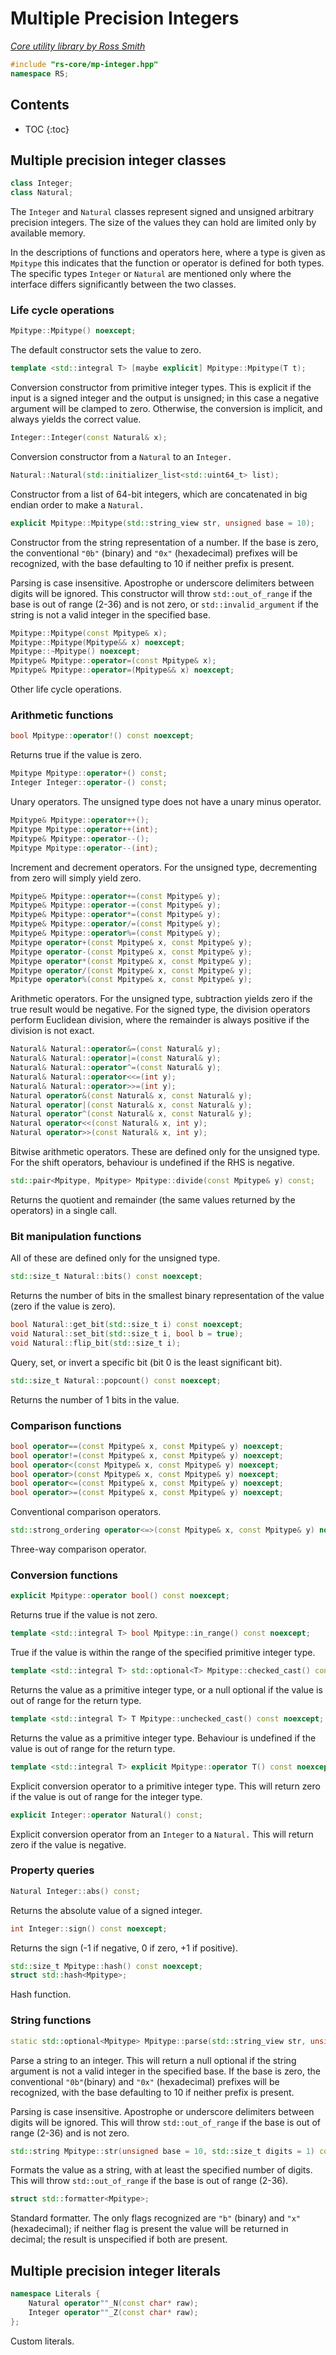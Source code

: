 # Multiple Precision Integers

_[Core utility library by Ross Smith](index.html)_

```c++
#include "rs-core/mp-integer.hpp"
namespace RS;
```

## Contents

* TOC
{:toc}

## Multiple precision integer classes

```c++
class Integer;
class Natural;
```

The `Integer` and `Natural` classes represent signed and unsigned arbitrary
precision integers. The size of the values they can hold are limited only by
available memory.

In the descriptions of functions and operators here, where a type is given as
`Mpitype` this indicates that the function or operator is defined for both
types. The specific types `Integer` or `Natural` are mentioned only where the
interface differs significantly between the two classes.

### Life cycle operations

```c++
Mpitype::Mpitype() noexcept;
```

The default constructor sets the value to zero.

```c++
template <std::integral T> [maybe explicit] Mpitype::Mpitype(T t);
```

Conversion constructor from primitive integer types. This is explicit if the
input is a signed integer and the output is unsigned; in this case a negative
argument will be clamped to zero. Otherwise, the conversion is implicit, and
always yields the correct value.

```c++
Integer::Integer(const Natural& x);
```

Conversion constructor from a `Natural` to an `Integer.`

```c++
Natural::Natural(std::initializer_list<std::uint64_t> list);
```

Constructor from a list of 64-bit integers, which are concatenated in big
endian order to make a `Natural.`

```c++
explicit Mpitype::Mpitype(std::string_view str, unsigned base = 10);
```

Constructor from the string representation of a number. If the base is zero,
the conventional `"0b"` (binary) and `"0x"` (hexadecimal) prefixes will be
recognized, with the base defaulting to 10 if neither prefix is present.

Parsing is case insensitive. Apostrophe or underscore delimiters between
digits will be ignored. This constructor will throw `std::out_of_range` if
the base is out of range (2-36) and is not zero, or `std::invalid_argument`
if the string is not a valid integer in the specified base.

```c++
Mpitype::Mpitype(const Mpitype& x);
Mpitype::Mpitype(Mpitype&& x) noexcept;
Mpitype::~Mpitype() noexcept;
Mpitype& Mpitype::operator=(const Mpitype& x);
Mpitype& Mpitype::operator=(Mpitype&& x) noexcept;
```

Other life cycle operations.

### Arithmetic functions

```c++
bool Mpitype::operator!() const noexcept;
```

Returns true if the value is zero.

```c++
Mpitype Mpitype::operator+() const;
Integer Integer::operator-() const;
```

Unary operators. The unsigned type does not have a unary minus operator.

```c++
Mpitype& Mpitype::operator++();
Mpitype Mpitype::operator++(int);
Mpitype& Mpitype::operator--();
Mpitype Mpitype::operator--(int);
```

Increment and decrement operators. For the unsigned type, decrementing from
zero will simply yield zero.

```c++
Mpitype& Mpitype::operator+=(const Mpitype& y);
Mpitype& Mpitype::operator-=(const Mpitype& y);
Mpitype& Mpitype::operator*=(const Mpitype& y);
Mpitype& Mpitype::operator/=(const Mpitype& y);
Mpitype& Mpitype::operator%=(const Mpitype& y);
Mpitype operator+(const Mpitype& x, const Mpitype& y);
Mpitype operator-(const Mpitype& x, const Mpitype& y);
Mpitype operator*(const Mpitype& x, const Mpitype& y);
Mpitype operator/(const Mpitype& x, const Mpitype& y);
Mpitype operator%(const Mpitype& x, const Mpitype& y);
```

Arithmetic operators. For the unsigned type, subtraction yields zero if the
true result would be negative. For the signed type, the division operators
perform Euclidean division, where the remainder is always positive if the
division is not exact.

```c++
Natural& Natural::operator&=(const Natural& y);
Natural& Natural::operator|=(const Natural& y);
Natural& Natural::operator^=(const Natural& y);
Natural& Natural::operator<<=(int y);
Natural& Natural::operator>>=(int y);
Natural operator&(const Natural& x, const Natural& y);
Natural operator|(const Natural& x, const Natural& y);
Natural operator^(const Natural& x, const Natural& y);
Natural operator<<(const Natural& x, int y);
Natural operator>>(const Natural& x, int y);
```

Bitwise arithmetic operators. These are defined only for the unsigned type.
For the shift operators, behaviour is undefined if the RHS is negative.

```c++
std::pair<Mpitype, Mpitype> Mpitype::divide(const Mpitype& y) const;
```

Returns the quotient and remainder (the same values returned by the operators)
in a single call.

### Bit manipulation functions

All of these are defined only for the unsigned type.

```c++
std::size_t Natural::bits() const noexcept;
```

Returns the number of bits in the smallest binary representation of the value
(zero if the value is zero).

```c++
bool Natural::get_bit(std::size_t i) const noexcept;
void Natural::set_bit(std::size_t i, bool b = true);
void Natural::flip_bit(std::size_t i);
```

Query, set, or invert a specific bit (bit 0 is the least significant bit).

```c++
std::size_t Natural::popcount() const noexcept;
```

Returns the number of 1 bits in the value.

### Comparison functions

```c++
bool operator==(const Mpitype& x, const Mpitype& y) noexcept;
bool operator!=(const Mpitype& x, const Mpitype& y) noexcept;
bool operator<(const Mpitype& x, const Mpitype& y) noexcept;
bool operator>(const Mpitype& x, const Mpitype& y) noexcept;
bool operator<=(const Mpitype& x, const Mpitype& y) noexcept;
bool operator>=(const Mpitype& x, const Mpitype& y) noexcept;
```

Conventional comparison operators.

```c++
std::strong_ordering operator<=>(const Mpitype& x, const Mpitype& y) noexcept;
```

Three-way comparison operator.

### Conversion functions

```c++
explicit Mpitype::operator bool() const noexcept;
```

Returns true if the value is not zero.

```c++
template <std::integral T> bool Mpitype::in_range() const noexcept;
```

True if the value is within the range of the specified primitive integer
type.

```c++
template <std::integral T> std::optional<T> Mpitype::checked_cast() const noexcept;
```

Returns the value as a primitive integer type, or a null optional if the value
is out of range for the return type.

```c++
template <std::integral T> T Mpitype::unchecked_cast() const noexcept;
```

Returns the value as a primitive integer type. Behaviour is undefined if the
value is out of range for the return type.

```c++
template <std::integral T> explicit Mpitype::operator T() const noexcept;
```

Explicit conversion operator to a primitive integer type. This will return
zero if the value is out of range for the integer type.

```c++
explicit Integer::operator Natural() const;
```

Explicit conversion operator from an `Integer` to a `Natural.` This will
return zero if the value is negative.

### Property queries

```c++
Natural Integer::abs() const;
```

Returns the absolute value of a signed integer.

```c++
int Integer::sign() const noexcept;
```

Returns the sign (-1 if negative, 0 if zero, +1 if positive).

```c++
std::size_t Mpitype::hash() const noexcept;
struct std::hash<Mpitype>;
```

Hash function.

### String functions

```c++
static std::optional<Mpitype> Mpitype::parse(std::string_view str, unsigned base = 10);
```

Parse a string to an integer. This will return a null optional if the string
argument is not a valid integer in the specified base. If the base is zero,
the conventional `"0b"`(binary) and `"0x"` (hexadecimal) prefixes will be
recognized, with the base defaulting to 10 if neither prefix is present.

Parsing is case insensitive. Apostrophe or underscore delimiters between
digits will be ignored. This will throw `std::out_of_range` if the base is
out of range (2-36) and is not zero.

```c++
std::string Mpitype::str(unsigned base = 10, std::size_t digits = 1) const;
```

Formats the value as a string, with at least the specified number of digits.
This will throw `std::out_of_range` if the base is out of range (2-36).

```c++
struct std::formatter<Mpitype>;
```

Standard formatter. The only flags recognized are `"b"` (binary) and `"x"`
(hexadecimal); if neither flag is present the value will be returned in
decimal; the result is unspecified if both are present.

## Multiple precision integer literals

```c++
namespace Literals {
    Natural operator""_N(const char* raw);
    Integer operator""_Z(const char* raw);
};
```

Custom literals.
